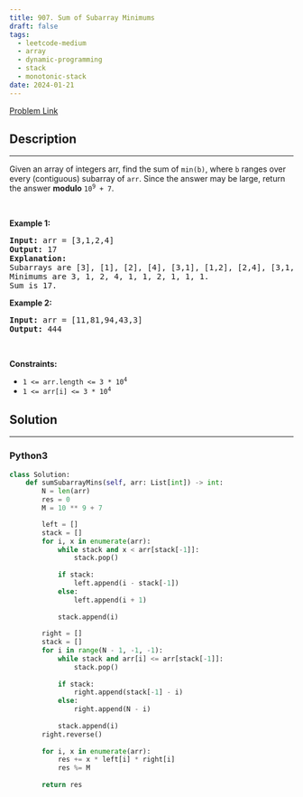 ```yaml
---
title: 907. Sum of Subarray Minimums
draft: false
tags: 
  - leetcode-medium
  - array
  - dynamic-programming
  - stack
  - monotonic-stack
date: 2024-01-21
---
```


[Problem Link](https://leetcode.com/problems/sum-of-subarray-minimums/)

## Description

---
<p>Given an array of integers arr, find the sum of <code>min(b)</code>, where <code>b</code> ranges over every (contiguous) subarray of <code>arr</code>. Since the answer may be large, return the answer <strong>modulo</strong> <code>10<sup>9</sup> + 7</code>.</p>

<p>&nbsp;</p>
<p><strong class="example">Example 1:</strong></p>

<pre>
<strong>Input:</strong> arr = [3,1,2,4]
<strong>Output:</strong> 17
<strong>Explanation:</strong> 
Subarrays are [3], [1], [2], [4], [3,1], [1,2], [2,4], [3,1,2], [1,2,4], [3,1,2,4]. 
Minimums are 3, 1, 2, 4, 1, 1, 2, 1, 1, 1.
Sum is 17.
</pre>

<p><strong class="example">Example 2:</strong></p>

<pre>
<strong>Input:</strong> arr = [11,81,94,43,3]
<strong>Output:</strong> 444
</pre>

<p>&nbsp;</p>
<p><strong>Constraints:</strong></p>

<ul>
	<li><code>1 &lt;= arr.length &lt;= 3 * 10<sup>4</sup></code></li>
	<li><code>1 &lt;= arr[i] &lt;= 3 * 10<sup>4</sup></code></li>
</ul>


## Solution

---
### Python3
``` py title='sum-of-subarray-minimums'
class Solution:
    def sumSubarrayMins(self, arr: List[int]) -> int:
        N = len(arr)
        res = 0
        M = 10 ** 9 + 7

        left = []
        stack = []
        for i, x in enumerate(arr):
            while stack and x < arr[stack[-1]]:
                stack.pop()
            
            if stack:
                left.append(i - stack[-1])
            else:
                left.append(i + 1)
            
            stack.append(i)
        
        right = []
        stack = []
        for i in range(N - 1, -1, -1):
            while stack and arr[i] <= arr[stack[-1]]:
                stack.pop()
            
            if stack:
                right.append(stack[-1] - i)
            else:
                right.append(N - i)
            
            stack.append(i)
        right.reverse()
        
        for i, x in enumerate(arr):
            res += x * left[i] * right[i]
            res %= M
        
        return res
```

